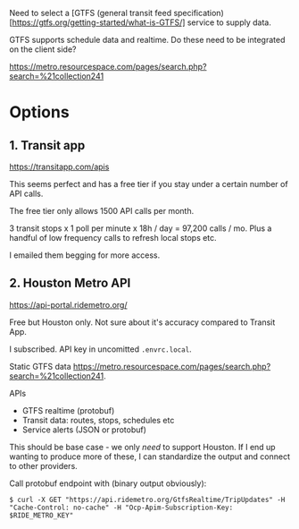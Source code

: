 Need to select a [GTFS (general transit feed specification)[https://gtfs.org/getting-started/what-is-GTFS/]
service to supply data.

GTFS supports schedule data and realtime. Do these need to be integrated on the client side?

https://metro.resourcespace.com/pages/search.php?search=%21collection241

# Options

## 1. Transit app

https://transitapp.com/apis

This seems perfect and has a free tier if you stay under a certain number of API calls.

The free tier only allows 1500 API calls per month. 

3 transit stops x 1 poll per minute x 18h / day = 97,200 calls / mo. Plus a handful of
low frequency calls to refresh local stops etc.

I emailed them begging for more access.

## 2. Houston Metro API

https://api-portal.ridemetro.org/

Free but Houston only. Not sure about it's accuracy compared to Transit App.

I subscribed. API key in uncomitted `.envrc.local`.

Static GTFS data https://metro.resourcespace.com/pages/search.php?search=%21collection241.

APIs

- GTFS realtime (protobuf)
- Transit data: routes, stops, schedules etc
- Service alerts (JSON or protobuf)

This should be base case - we only _need_ to support Houston. If I end up wanting to
produce more of these, I can standardize the output and connect to other providers.


Call protobuf endpoint with (binary output obviously):
```
$ curl -X GET "https://api.ridemetro.org/GtfsRealtime/TripUpdates" -H "Cache-Control: no-cache" -H "Ocp-Apim-Subscription-Key: $RIDE_METRO_KEY"
```

